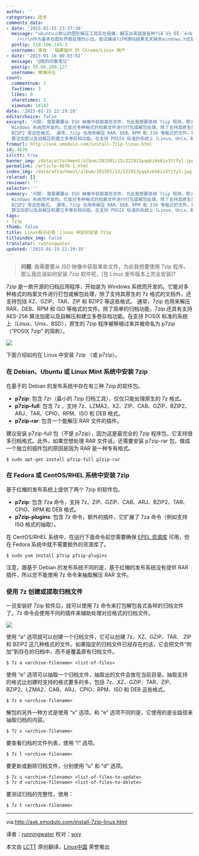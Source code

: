 ```yaml
---
author: ''
categories: 技术
comments_data:
- date: '2015-01-15 23:37:38'
  message: "ubuntu上默认的图形解压工具实在弱爆，解压出来就是各种ºìÄ´ó½ ÓÏ·´ë<br />\r\n如果7zFM能有成熟的移植到ubuntu的版本就好了<br
    />\r\n作为基本在图形界面处理的小白，尝试编译7zFM源码结果先天缺失windows.h还是哪个文件"
  postip: 218.106.145.3
  username: 来自 - 福建福州 的 Chrome/Linux 用户
- date: '2015-01-16 00:03:02'
  message: '@我的印象笔记'
  postip: 59.66.209.127
  username: 微博评论
count:
  commentnum: 2
  favtimes: 3
  likes: 0
  sharetimes: 2
  viewnum: 16142
date: '2015-01-15 22:29:10'
editorchoice: false
excerpt: '问题: 我需要要从 ISO 映像中获取某些文件，为此我想要使用 7zip 程序。那么我应该如何安装 7zip 软件呢，?  7zip 是一款开源的归档应用程序，开始是为
  Windows 系统而开发的。它能对多种格式的档案文件进行打包或解包处理，除了支持其原生的 7z 格式的文档外，还支持包括 XZ、GZIP、TAR、ZIP 和
  BZIP2 等这些格式。 通常，7zip 也用来解压 RAR、DEB、RPM 和 ISO 等格式的文件。除了简单的归档功能，7zip 还具有支持 AES-256
  算法加密以及自解压和建立多卷存档功能。在支持 POSIX 标准的系统上（Linux、Unix、BSD），原生的 7zip 程序被移'
fromurl: http://ask.xmodulo.com/install-7zip-linux.html
id: 4676
islctt: true
banner_img: /data/attachment/album/201501/15/222913yqqkzkk6ix3ttfyl.jpg
permalink: /article-4676-1.html
index_img: /data/attachment/album/201501/15/222913yqqkzkk6ix3ttfyl.jpg.thumb.jpg
related: []
reviewer: ''
selector: ''
summary: '问题: 我需要要从 ISO 映像中获取某些文件，为此我想要使用 7zip 程序。那么我应该如何安装 7zip 软件呢，?  7zip 是一款开源的归档应用程序，开始是为
  Windows 系统而开发的。它能对多种格式的档案文件进行打包或解包处理，除了支持其原生的 7z 格式的文档外，还支持包括 XZ、GZIP、TAR、ZIP 和
  BZIP2 等这些格式。 通常，7zip 也用来解压 RAR、DEB、RPM 和 ISO 等格式的文件。除了简单的归档功能，7zip 还具有支持 AES-256
  算法加密以及自解压和建立多卷存档功能。在支持 POSIX 标准的系统上（Linux、Unix、BSD），原生的 7zip 程序被移'
tags:
- 7zip
thumb: false
title: Linux有问必答：Linux 中如何安装 7zip
titleindex_img: false
translator: runningwater
updated: '2015-01-15 22:29:10'
---
```



> 
> **问题**: 我需要要从 ISO 映像中获取某些文件，为此我想要使用 7zip 程序。那么我应该如何安装 7zip 软件呢，[在 Linux 发布版本上完全安装]?
> 
> 
> 


7zip 是一款开源的归档应用程序，开始是为 Windows 系统而开发的。它能对多种格式的档案文件进行打包或解包处理，除了支持其原生的 7z 格式的文档外，还支持包括 XZ、GZIP、TAR、ZIP 和 BZIP2 等这些格式。 通常，7zip 也用来解压 RAR、DEB、RPM 和 ISO 等格式的文件。除了简单的归档功能，7zip 还具有支持 AES-256 算法加密以及自解压和建立多卷存档功能。在支持 POSIX 标准的系统上（Linux、Unix、BSD），原生的 7zip 程序被移植过来并被命名为 p7zip（“POSIX 7zip” 的简称）。


![](/data/attachment/album/201501/15/222913yqqkzkk6ix3ttfyl.jpg)


下面介绍如何在 Linux 中安装 7zip （或 p7zip）。


### 在 Debian、Ubuntu 或 Linux Mint 系统中安装 7zip


在基于的 Debian 的发布系统中存在有三种 7zip 的软件包。


* **p7zip**: 包含 7zr（最小的 7zip 归档工具），仅仅只能处理原生的 7z 格式。
* **p7zip-full**: 包含 7z ，支持 7z、LZMA2、XZ、ZIP、CAB、GZIP、BZIP2、ARJ、TAR、CPIO、RPM、ISO 和 DEB 格式。
* **p7zip-rar**: 包含一个能解压 RAR 文件的插件。


建议安装 p7zip-full 包（不是 p7zip），因为这是最完全的 7zip 程序包，它支持很多归档格式。此外，如果您想处理 RAR 文件话，还需要安装 p7zip-rar 包，做成一个独立的插件包的原因是因为 RAR 是一种专有格式。



```
$ sudo apt-get install p7zip-full p7zip-rar 

```

### 在 Fedora 或 CentOS/RHEL 系统中安装 7zip


基于红帽的发布系统上提供了两个 7zip 的软件包。


* **p7zip**: 包含 7za 命令，支持 7z、ZIP、GZIP、CAB、ARJ、BZIP2、TAR、CPIO、RPM 和 DEB 格式。
* **p7zip-plugins**: 包含 7z 命令，额外的插件，它扩展了 7za 命令（例如支持 ISO 格式的抽取）。


在 CentOS/RHEL 系统中，在运行下面命令前您需要确保 [EPEL 资源库](http://linux.cn/article-2324-1.html) 可用，但在 Fedora 系统中就不需要额外的资源库了。



```
$ sudo yum install p7zip p7zip-plugins 

```

注意，跟基于 Debian 的发布系统不同的是，基于红帽的发布系统没有提供 RAR 插件，所以您不能使用 7z 命令来抽取解压 RAR 文件。


### 使用 7z 创建或提取归档文件


一旦安装好 7zip 软件后，就可以使用 7z 命令来打包解包各式各样的归档文件了。7z 命令会使用不同的插件来辅助处理对应格式的归档文件。


![](/data/attachment/album/201501/15/222921sm4k44myk0gktyh0.jpg)


使用 “a” 选项就可以创建一个归档文件，它可以创建 7z、XZ、GZIP、TAR、 ZIP 和 BZIP2 这几种格式的文件。如果指定的归档文件已经存在的话，它会把文件“附加”到存在的归档中，而不是覆盖原有归档文件。



```
$ 7z a <archive-filename> <list-of-files> 

```

使用 “e” 选项可以抽取一个归档文件，抽取出的文件会放在当前目录。抽取支持的格式比创建时支持的格式要多的多，包括 7z、XZ、GZIP、TAR、ZIP、BZIP2、LZMA2、CAB、ARJ、CPIO、RPM、ISO 和 DEB 这些格式。



```
$ 7z e <archive-filename>

```

解包的另外一种方式是使用 “x” 选项。和 “e” 选项不同的是，它使用的是全路径来抽取归档的内容。



```
$ 7z x <archive-filename>

```

要查看归档的文件列表，使用 “l” 选项。



```
$ 7z l <archive-filename>

```

要更新或删除归档文件，分别使用 “u” 和 “d” 选项。



```
$ 7z u <archive-filename> <list-of-files-to-update>
$ 7z d <archive-filename> <list-of-files-to-delete>

```

要测试归档的完整性，使用：



```
$ 7z t <archive-filename> 

```



---


via:<http://ask.xmodulo.com/install-7zip-linux.html>


译者：[runningwater](https://github.com/runningwater) 校对：[wxy](https://github.com/wxy)


本文由 [LCTT](https://github.com/LCTT/TranslateProject) 原创翻译，[Linux中国](http://linux.cn/) 荣誉推出
